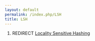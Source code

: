 ```yaml
---
layout: default
permalink: /index.php/LSH
title: LSH
---
```

1. REDIRECT [Locality Sensitive Hashing](Locality_Sensitive_Hashing)